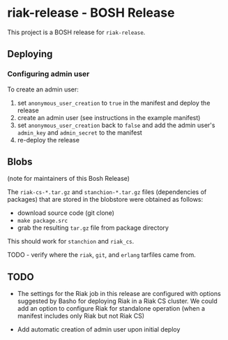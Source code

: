 # riak-release - BOSH Release

This project is a BOSH release for `riak-release`.

## Deploying

### Configuring admin user

To create an admin user:

1. set `anonymous_user_creation` to `true` in the manifest and deploy the release
2. create an admin user (see instructions in the example manifest) 
3. set `anonymous_user_creation` back to `false` and add the admin user's `admin_key` and `admin_secret` to the manifest
4. re-deploy the release

## Blobs

(note for maintainers of this Bosh Release)

The `riak-cs-*.tar.gz` and `stanchion-*.tar.gz` files (dependencies of packages) that are stored in the blobstore were obtained as follows:

- download source code (git clone)
- `make package.src`
- grab the resulting `tar.gz` file from package directory

This should work for `stanchion` and `riak_cs`. 

TODO - verify where the `riak`, `git`, and `erlang` tarfiles came from.

## TODO

- The settings for the Riak job in this release are configured with options suggested by Basho for deploying Riak in a Riak CS cluster.  We could add an option to configure Riak for standalone operation (when a manifest includes only Riak but not Riak CS) 

- Add automatic creation of admin user upon initial deploy